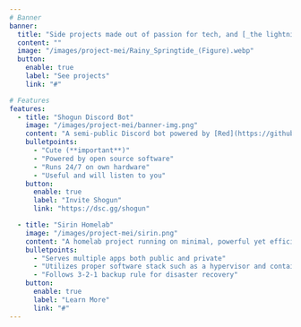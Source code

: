 ```yaml
---
# Banner
banner:
  title: "Side projects made out of passion for tech, and [_the lightning maiden_](https://honkaiimpact3.fandom.com/wiki/Raiden_Mei)"
  content: ""
  image: "/images/project-mei/Rainy_Springtide_(Figure).webp"
  button:
    enable: true
    label: "See projects"
    link: "#"

# Features
features:
  - title: "Shogun Discord Bot"
    image: "/images/project-mei/banner-img.png"
    content: "A semi-public Discord bot powered by [Red](https://github.com/Cog-Creators/Red-DiscordBot) with functionality from open-source cogs created by the community."
    bulletpoints:
      - "Cute (**important**)"
      - "Powered by open source software"
      - "Runs 24/7 on own hardware"
      - "Useful and will listen to you"
    button:
      enable: true
      label: "Invite Shogun"
      link: "https://dsc.gg/shogun"

  - title: "Sirin Homelab"
    image: "/images/project-mei/sirin.png"
    content: "A homelab project running on minimal, powerful yet efficient set of hardware."
    bulletpoints:
      - "Serves multiple apps both public and private"
      - "Utilizes proper software stack such as a hypervisor and containerization"
      - "Follows 3-2-1 backup rule for disaster recovery"
    button:
      enable: true
      label: "Learn More"
      link: "#"
---
```

